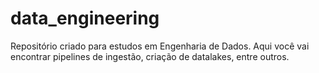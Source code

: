 # data_engineering
Repositório criado para estudos em Engenharia de Dados. Aqui você vai encontrar pipelines de ingestão, criação de datalakes, entre outros.
